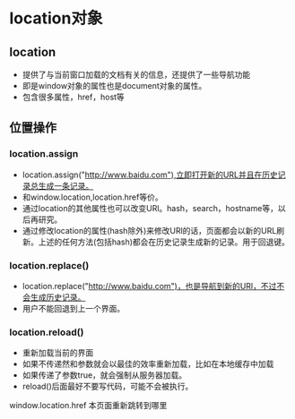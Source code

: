 # location对象

## location

* 提供了与当前窗口加载的文档有关的信息，还提供了一些导航功能
* 即是window对象的属性也是document对象的属性。
* 包含很多属性，href，host等

## 位置操作

### location.assign

* location.assign("http://www.baidu.com"),立即打开新的URL并且在历史记录总生成一条记录。
* 和window.location,location.href等价。
* 通过location的其他属性也可以改变URl。hash，search，hostname等，以后再研究。
* 通过修改location的属性(hash除外)来修改URl的话，页面都会以新的URL刷新。上述的任何方法(包括hash)都会在历史记录生成新的记录。用于回退键。

### location.replace()

* location.replace("http://www.baidu.com")，也是导航到新的URl，不过不会生成历史记录。
* 用户不能回退到上一个界面。

### location.reload()

* 重新加载当前的界面
* 如果不传递然和参数就会以最佳的效率重新加载，比如在本地缓存中加载
* 如果传递了参数true，就会强制从服务器加载。
* reload()后面最好不要写代码，可能不会被执行。

window.location.href 本页面重新跳转到哪里